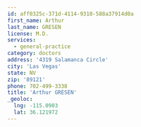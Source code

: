 ```yaml
---
id: aff0325c-371d-4114-9310-588a37914d0a
first_name: Arthur
last_name: GRESEN
license: M.D.
services:
  - general-practice
category: doctors
address: '4319 Salamanca Circle'
city: 'Las Vegas'
state: NV
zip: '89121'
phone: 702-499-3338
title: 'Arthur GRESEN'
_geoloc:
  lng: -115.0903
  lat: 36.121972
---
```

